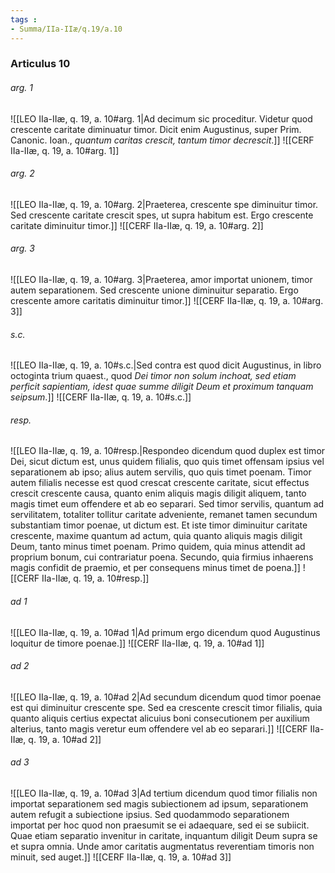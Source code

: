 ```yaml
---
tags : 
- Summa/IIa-IIæ/q.19/a.10
---
```


### Articulus 10

###### arg. 1
![[LEO IIa-IIæ, q. 19, a. 10#arg. 1|Ad decimum sic proceditur. Videtur quod crescente caritate diminuatur timor. Dicit enim Augustinus, super Prim. Canonic. Ioan., *quantum caritas crescit, tantum timor decrescit*.]]
![[CERF IIa-IIæ, q. 19, a. 10#arg. 1]]

###### arg. 2
![[LEO IIa-IIæ, q. 19, a. 10#arg. 2|Praeterea, crescente spe diminuitur timor. Sed crescente caritate crescit spes, ut supra habitum est. Ergo crescente caritate diminuitur timor.]]
![[CERF IIa-IIæ, q. 19, a. 10#arg. 2]]

###### arg. 3
![[LEO IIa-IIæ, q. 19, a. 10#arg. 3|Praeterea, amor importat unionem, timor autem separationem. Sed crescente unione diminuitur separatio. Ergo crescente amore caritatis diminuitur timor.]]
![[CERF IIa-IIæ, q. 19, a. 10#arg. 3]]

###### s.c.
![[LEO IIa-IIæ, q. 19, a. 10#s.c.|Sed contra est quod dicit Augustinus, in libro octoginta trium quaest., quod *Dei timor non solum inchoat, sed etiam perficit sapientiam, idest quae summe diligit Deum et proximum tanquam seipsum*.]]
![[CERF IIa-IIæ, q. 19, a. 10#s.c.]]

###### resp.
![[LEO IIa-IIæ, q. 19, a. 10#resp.|Respondeo dicendum quod duplex est timor Dei, sicut dictum est, unus quidem filialis, quo quis timet offensam ipsius vel separationem ab ipso; alius autem servilis, quo quis timet poenam. Timor autem filialis necesse est quod crescat crescente caritate, sicut effectus crescit crescente causa, quanto enim aliquis magis diligit aliquem, tanto magis timet eum offendere et ab eo separari. Sed timor servilis, quantum ad servilitatem, totaliter tollitur caritate adveniente, remanet tamen secundum substantiam timor poenae, ut dictum est. Et iste timor diminuitur caritate crescente, maxime quantum ad actum, quia quanto aliquis magis diligit Deum, tanto minus timet poenam. Primo quidem, quia minus attendit ad proprium bonum, cui contrariatur poena. Secundo, quia firmius inhaerens magis confidit de praemio, et per consequens minus timet de poena.]]
![[CERF IIa-IIæ, q. 19, a. 10#resp.]]

###### ad 1
![[LEO IIa-IIæ, q. 19, a. 10#ad 1|Ad primum ergo dicendum quod Augustinus loquitur de timore poenae.]]
![[CERF IIa-IIæ, q. 19, a. 10#ad 1]]

###### ad 2
![[LEO IIa-IIæ, q. 19, a. 10#ad 2|Ad secundum dicendum quod timor poenae est qui diminuitur crescente spe. Sed ea crescente crescit timor filialis, quia quanto aliquis certius expectat alicuius boni consecutionem per auxilium alterius, tanto magis veretur eum offendere vel ab eo separari.]]
![[CERF IIa-IIæ, q. 19, a. 10#ad 2]]

###### ad 3
![[LEO IIa-IIæ, q. 19, a. 10#ad 3|Ad tertium dicendum quod timor filialis non importat separationem sed magis subiectionem ad ipsum, separationem autem refugit a subiectione ipsius. Sed quodammodo separationem importat per hoc quod non praesumit se ei adaequare, sed ei se subiicit. Quae etiam separatio invenitur in caritate, inquantum diligit Deum supra se et supra omnia. Unde amor caritatis augmentatus reverentiam timoris non minuit, sed auget.]]
![[CERF IIa-IIæ, q. 19, a. 10#ad 3]]


